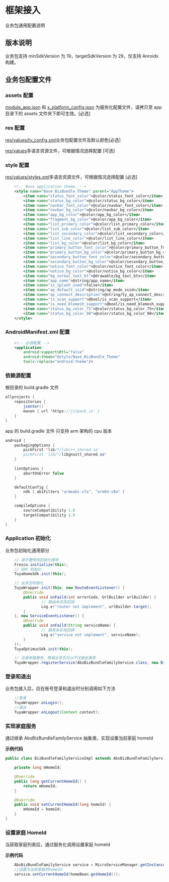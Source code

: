 # 框架接入

业务包通用配置说明

## 版本说明

业务包支持 minSdkVersion 为 19，targetSdkVersion 为 29，仅支持 Anroidx 构建。

## 业务包配置文件

### assets 配置

[module_app.json](https://github.com/tuya/tuya-ui-bizbundle-android-config-values/tree/main/assets) 和 [x_platform_config.json](https://github.com/tuya/tuya-ui-bizbundle-android-config-values/tree/main/assets) 为服务化配置文件，请拷贝至 app 目录下的 assets 文件夹下即可生效。[必选]

### res 配置

[res/values/ty_config.xml](https://github.com/tuya/tuya-ui-bizbundle-android-config-values/blob/main/res/values/ty_config.xml)业务包配置文件及默认颜色[必选]

[res/values](https://github.com/tuya/tuya-ui-bizbundle-android-config-values/tree/main/res)多语言资源文件，可根据情况选择配置 [可选]

### style 配置
[res/values/styles.xml](https://github.com/tuya/tuya-ui-bizbundle-android-config-values/blob/main/res/values/styles.xml)多语言资源文件，可根据情况选择配置 [必选]

``` xml
    <!-- Base application theme. -->
    <style name="Base_BizBundle_Theme" parent="AppTheme">
        <item name="status_font_color">@color/status_font_color</item>
        <item name="status_bg_color">@color/status_bg_color</item>
        <item name="navbar_font_color">@color/navbar_font_color</item>
        <item name="navbar_bg_color">@color/navbar_bg_color</item>
        <item name="app_bg_color">@color/app_bg_color</item>
        <item name="fragment_bg_color">@color/app_bg_color</item>
        <item name="list_primary_color">@color/list_primary_color</item>
        <item name="list_sub_color">@color/list_sub_color</item>
        <item name="list_secondary_color">@color/list_secondary_color</item>
        <item name="list_line_color">@color/list_line_color</item>
        <item name="list_bg_color">@color/list_bg_color</item>
        <item name="primary_button_font_color">@color/primary_button_font_color</item>
        <item name="primary_button_bg_color">@color/primary_button_bg_color</item>
        <item name="secondary_button_font_color">@color/secondary_button_font_color</item>
        <item name="secondary_button_bg_color">@color/secondary_button_bg_color</item>
        <item name="notice_font_color">@color/notice_font_color</item>
        <item name="notice_bg_color">@color/notice_bg_color</item>
        <item name="bg_normal_text_bt">@drawable/bg_text_bts</item>
        <item name="app_name">@string/app_name</item>
        <item name="is_splash_used">false</item>
        <item name="ap_default_ssid">@string/ap_mode_ssid</item>
        <item name="ap_connect_description">@string/ty_ap_connect_description</item>
        <item name="is_scan_support">@bool/is_scan_support</item>
        <item name="is_need_blemesh_support">@bool/is_need_blemesh_support</item>
        <item name="status_bg_color_75">@color/status_bg_color_75</item>
        <item name="status_bg_color_90">@color/status_bg_color_90</item>
    </style>
```

### AndroidManifest.xml 配置
``` xml
    <!-- 必选配置 -->
    <application
        android:supportsRtl="false"
        android:theme="@style/Base_BizBundle_Theme"
        tools:replace="android:theme"/>
```

### 依赖源配置
根目录的 build.gradle 文件
``` java
allprojects {
    repositories {
        jcenter()
        maven { url 'https://jitpack.io' }
    }
}
```
app 的 build.gradle 文件
只支持 arm 架构的 cpu 版本
``` java
android {
    packagingOptions {
        pickFirst 'lib/*/libc++_shared.so'
        pickFirst 'lib/*/libgnustl_shared.so'
    }
  
    lintOptions {
        abortOnError false
    }

    defaultConfig {
        ndk { abiFilters "armeabi-v7a", "arm64-v8a" }
    }

    compileOptions {
        sourceCompatibility 1.8
        targetCompatibility 1.8
    }
}
```
### Application 初始化
业务包初始化通用部分
``` java
    // 请不要修改初始化顺序
    Fresco.initialize(this);
    // SDK 初始化
    TuyaHomeSdk.init(this);

    // 业务包初始化
    TuyaWrapper.init(this, new RouteEventListener() {
        @Override
        public void onFaild(int errorCode, UrlBuilder urlBuilder) {
                // 路由未实现回调
                Log.e("router not implement", urlBuilder.target);
        }
    }, new ServiceEventListener() {
        @Override
        public void onFaild(String serviceName) {
                // 服务未实现回调
                Log.e("service not implement", serviceName);
        }
    });
    TuyaOptimusSdk.init(this);

    // 注册家庭服务，商城业务包可以不注册此服务
    TuyaWrapper.registerService(AbsBizBundleFamilyService.class, new BizBundleFamilyServiceImpl());
```
### 登录和退出
业务包接入后，应在账号登录和退出时分别调用如下方法
``` java
    //登录
    TuyaWrapper.onLogin();
    //退出
    TuyaWrapper.onLogout(Context context);
```
### 实现家庭服务

通过继承 AbsBizBundleFamilyService 抽象类，实现设置当前家庭 homeId

**示例代码**
``` java
public class BizBundleFamilyServiceImpl extends AbsBizBundleFamilyService {

    private long mHomeId;

    @Override
    public long getCurrentHomeId() {
        return mHomeId;
    }

    @Override
    public void setCurrentHomeId(long homeId) {
        mHomeId = homeId;
    }
}
```

### 设置家庭 HomeId

当获取家庭列表后，通过服务化调用设置家庭 homeId

**示例代码**
``` java
    AbsBizBundleFamilyService service = MicroServiceManager.getInstance().findServiceByInterface(AbsBizBundleFamilyService.class.getName());
    //设置为当前家庭的homeId
    service.setCurrentHomeId(homeBean.getHomeId());
```